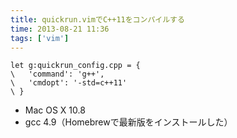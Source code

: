 ```yaml
---
title: quickrun.vimでC++11をコンパイルする
time: 2013-08-21 11:36
tags: ['vim']
---
```


```vim
let g:quickrun_config.cpp = {
\   'command': 'g++',
\   'cmdopt': '-std=c++11'
\ }
```

- Mac OS X 10.8
- gcc 4.9（Homebrewで最新版をインストールした）
